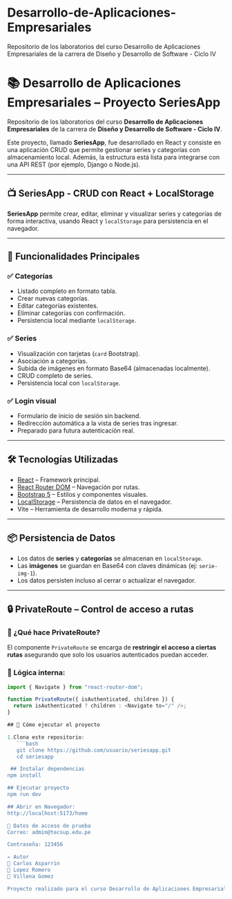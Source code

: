 # Desarrollo-de-Aplicaciones-Empresariales
Repositorio de los laboratorios del curso Desarrollo de Aplicaciones Empresariales de la carrera de Diseño y Desarrollo de Software - Ciclo IV

# 📚 Desarrollo de Aplicaciones Empresariales – Proyecto SeriesApp

Repositorio de los laboratorios del curso **Desarrollo de Aplicaciones Empresariales** de la carrera de **Diseño y Desarrollo de Software - Ciclo IV**.

Este proyecto, llamado **SeriesApp**, fue desarrollado en React y consiste en una aplicación CRUD que permite gestionar series y categorías con almacenamiento local. Además, la estructura está lista para integrarse con una API REST (por ejemplo, Django o Node.js).

---

## 📺 SeriesApp - CRUD con React + LocalStorage

**SeriesApp** permite crear, editar, eliminar y visualizar series y categorías de forma interactiva, usando React y `localStorage` para persistencia en el navegador.

---

## 🚀 Funcionalidades Principales

### ✅ Categorías
- Listado completo en formato tabla.
- Crear nuevas categorías.
- Editar categorías existentes.
- Eliminar categorías con confirmación.
- Persistencia local mediante `localStorage`.

### ✅ Series
- Visualización con tarjetas (`card` Bootstrap).
- Asociación a categorías.
- Subida de imágenes en formato Base64 (almacenadas localmente).
- CRUD completo de series.
- Persistencia local con `localStorage`.

### ✅ Login visual
- Formulario de inicio de sesión sin backend.
- Redirección automática a la vista de series tras ingresar.
- Preparado para futura autenticación real.

---

## 🛠️ Tecnologías Utilizadas

- [React](https://react.dev/) – Framework principal.
- [React Router DOM](https://reactrouter.com/) – Navegación por rutas.
- [Bootstrap 5](https://getbootstrap.com/) – Estilos y componentes visuales.
- [LocalStorage](https://developer.mozilla.org/en-US/docs/Web/API/Window/localStorage) – Persistencia de datos en el navegador.
- Vite – Herramienta de desarrollo moderna y rápida.

---

## 📦 Persistencia de Datos

- Los datos de **series** y **categorías** se almacenan en `localStorage`.
- Las **imágenes** se guardan en Base64 con claves dinámicas (ej: `serie-img-1`).
- Los datos persisten incluso al cerrar o actualizar el navegador.

---

## 🔒 PrivateRoute – Control de acceso a rutas

### 📌 ¿Qué hace PrivateRoute?

El componente `PrivateRoute` se encarga de **restringir el acceso a ciertas rutas** asegurando que solo los usuarios autenticados puedan acceder.

### 🧠 Lógica interna:

```jsx
import { Navigate } from "react-router-dom";

function PrivateRoute({ isAuthenticated, children }) {
  return isAuthenticated ? children : <Navigate to="/" />;
}

## 🧪 Cómo ejecutar el proyecto

1.Clona este repositorio:
   ```bash
   git clone https://github.com/usuario/seriesapp.git
   cd seriesapp

 ## Instalar dependencias
npm install

## Ejecutar proyecto
npm run dev

## Abrir en Navegador:
http://localhost:5173/home

🔑 Datos de acceso de prueba
Correo: admin@tecsup.edu.pe

Contraseña: 123456

✍️ Autor
👤 Carlos Asparrin
👤 Lopez Romero
👤 Villena Gomez

Proyecto realizado para el curso Desarrollo de Aplicaciones Empresariales - IV ciclo

